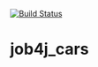 [![Build Status](https://app.travis-ci.com/vadimstr102/job4j_cars.svg?branch=main)](https://app.travis-ci.com/vadimstr102/job4j_cars)

# job4j_cars
